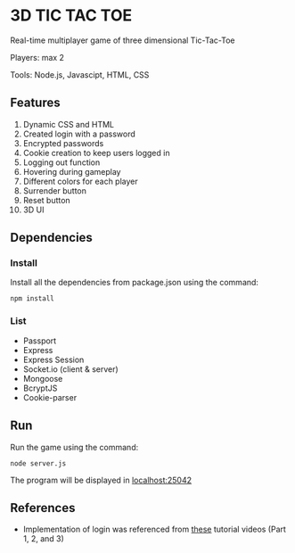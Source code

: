 # 3D TIC TAC TOE
Real-time multiplayer game of three dimensional Tic-Tac-Toe

Players: max 2

Tools: Node.js, Javascipt, HTML, CSS

## Features

1. Dynamic CSS and HTML
2. Created login with a password
3. Encrypted passwords
4. Cookie creation to keep users logged in
5. Logging out function
6. Hovering during gameplay
7. Different colors for each player
8. Surrender button
9. Reset button
10. 3D UI

## Dependencies
### Install
Install all the dependencies from package.json using the command:

`npm install`

### List
* Passport
* Express
* Express Session
* Socket.io (client & server)
* Mongoose
* BcryptJS
* Cookie-parser


## Run
Run the game using the command:

`node server.js`

The program will be displayed in [localhost:25042](localhost:25042)


## References
* Implementation of login was referenced from [these](https://www.youtube.com/watch?v=Z1ktxiqyiLA&feature=youtu.be) tutorial videos (Part 1, 2, and 3)
